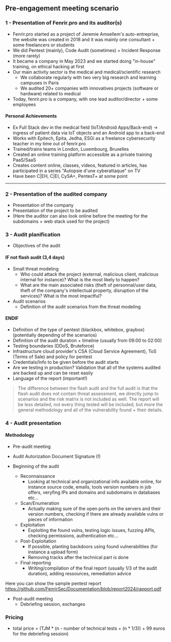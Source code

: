 ## Pre-engagement meeting scenario

### 1 - Presentation of Fenrir.pro and its auditor(s)

- Fenrir.pro started as a project of Jeremie Amsellem's auto-entreprise, the website was created in 2018 and it was mainly one consultant + some freelancers or students
- We did Pentest (mainly), Code Audit (sometimes) + Incident Response (more rarely)
- It became a company in May 2023 and we started doing "in-house" training, on ethical hacking at first
- Our main activity sector is the medical and medical/scientific research
  - We collaborate regularly with two very big research and learning campuses in Paris
  - We audited 20+ companies with innovatives projects (software or hardware) related to medical
- Today, fenrir.pro is a company, with one lead auditor/director + some employees

#### Personal Achievements

- Ex Full Stack dev in the medical field (IoT/Android Apps/Back-end) -> ingress of patient data via IoT objects and an Android app to a back-end
- Works with Epitech, Epita, Jedha, ESGi as a freelance cybersecurity teacher in my time out of fenrir.pro
- Trained/trains teams in London, Luxembourg, Bruxelles 
- Created an online training platform accessible as a private training PaaS/SaaS
- Creates content online, classes, videos, featured in articles, has participated in a series "Autopsie d'une cyberattaque" on TV
- Have been C|EH, C|EI, CySA+, PentesT+ at some point

---

### 2 - Presentation of the audited company

- Presentation of the company
- Presentation of the project to be audited
- (Here the auditor can also look online before the meeting for the subdomains + web stack used for the project)

### 3 - Audit planification

- Objectives of the audit

#### IF not flash audit (3,4 days)

- Small threat modeling
  - Who could attack the project (external, malicious client, malicious internal for instance)? What is the most likely to happen?
  - What are the main associated risks (theft of personnal/user data, theft of the company's intellectual property, disruption of the services)? What is the most impactful?
- Audit scenarios
  - Definition of the audit scenarios from the threat modeling

#### ENDIF
- Definition of the type of pentest (blackbox, whitebox, graybox) (potentially depending of the scenarios)
- Definition of the audit duration + timeline (usually from 09:00 to 02:00)
- Testing boundaries (DDoS, Bruteforce)
- Infrastructure cloud provider's CSA (Cloud Service Agreement), ToS (Terms of Sale) and policy for pentest
- Credentials/Info to be given before the audit starts
- Are we testing in production? Validation that all of the systems audited are backed up and can be reset easily
- Language of the report (important!)

> The difference between the flash audit and the full audit is that the flash audit does not contain threat assessment, we directly jump to scenarios and the risk matrix is not included as well. The report will be less detailed, not every thing tested will be included, but more the general methodology and all of the vulnerability found + their details.

### 4 - Audit presentation

#### Methodology

- Pre-audit meeting

- Audit Autorization Document Signature (!)

- Beginning of the audit
  - Reconnaissance
    - Looking at technical and organizational info available online, for instance source code, emails, tools version numbers in job offers, veryfing IPs and domains and subdomains in databases etc...
  - Scan/Enumeration
    - Actually making sure of the open ports on the servers and their version numbers, checking if there are already available vulns or pieces of information
  - Exploitation
    - Exploiting the found vulns, testing logic issues, fuzzing APIs, checking permissions, authentication etc... 
  - Post-Exploitation
    - If possible, planting backdoors using found vulnerabilities (for instance a upload form)
    - Removing tracks after the technical part is done
  - Final reporting
    - Writing/compilation of the final report (usually 1/3 of the audit duration), adding ressources, remediation advice

Here you can show the sample pentest report https://github.com/FenrirSec/Documentation/blob/report2024/rapport.pdf

- Post-audit meeting
  - Debriefing session, exchanges
    
### Pricing

- total price = (TJM * (n - number of technical tests + (n * 1/3)) + 99 euros for the debriefing session)